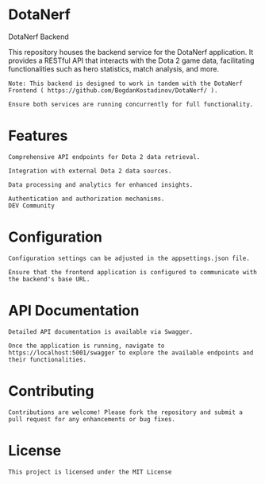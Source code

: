 # DotaNerf
DotaNerf Backend

This repository houses the backend service for the DotaNerf application. It provides a RESTful API that interacts with the Dota 2 game data, facilitating functionalities such as hero statistics, match analysis, and more.​

    Note: This backend is designed to work in tandem with the DotaNerf Frontend ( https://github.com/BogdanKostadinov/DotaNerf/ ). 
    
    Ensure both services are running concurrently for full functionality.​

# Features

    Comprehensive API endpoints for Dota 2 data retrieval.

    Integration with external Dota 2 data sources.

    Data processing and analytics for enhanced insights.

    Authentication and authorization mechanisms.​
    DEV Community

# Configuration
    
    Configuration settings can be adjusted in the appsettings.json file. 
    
    Ensure that the frontend application is configured to communicate with the backend's base URL.​
    
# API Documentation

    Detailed API documentation is available via Swagger. 
    
    Once the application is running, navigate to https://localhost:5001/swagger to explore the available endpoints and their functionalities.​

# Contributing

    Contributions are welcome! Please fork the repository and submit a pull request for any enhancements or bug fixes.​

# License

    This project is licensed under the MIT License
